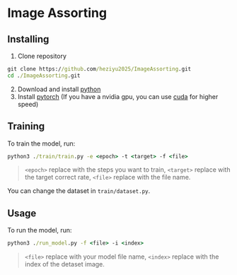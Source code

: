 # Image Assorting

## Installing
1. Clone repository
```cmd
git clone https://github.com/heziyu2025/ImageAssorting.git
cd ./ImageAssorting.git
```
2. Download and install [python](https://www.python.org/)
3. Install [pytorch](https://pytorch.org/) (If you have a nvidia gpu, you can use [cuda](https://developer.nvidia.com/cuda-toolkit) for higher speed)

## Training

To train the model, run:

```cmd
python3 ./train/train.py -e <epoch> -t <target> -f <file>
```

> `<epoch>` replace with the steps you want to train, `<target>` replace with the target correct rate, `<file>` replace with the file name.

You can change the dataset in `train/dataset.py`.

## Usage

To run the model, run:

```cmd
python3 ./run_model.py -f <file> -i <index>
```

> `<file>` replace with your model file name, `<index>` replace with the index of the detaset image.
